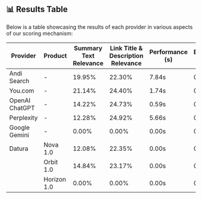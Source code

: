 ## 📊 Results Table

Below is a table showcasing the results of each provider in various aspects of our scoring mechanism:

| Provider          | Product            | Summary Text Relevance | Link Title & Description Relevance | Performance (s) | Embedding Similarity |
|-------------------|--------------------|------------------------|------------------------------------|------------------|----------------------|
| Andi Search       | -                  | 19.95%                 | 22.30%                             | 7.84s            | 0.00%                  |
| You.com           | -                  | 21.14%                 | 24.40%                             | 1.74s            | 0.00%                  |
| OpenAI ChatGPT    | -                  | 14.22%                 | 24.73%                             | 0.59s            | 0.00%                  |
| Perplexity        | -                  | 12.28%                 | 24.92%                             | 5.66s            | 0.00%                  |
| Google Gemini     | -                  | 0.00%                  | 0.00%                              | 0.00s            | 0.00%                  |
| Datura            | Nova 1.0           | 12.08%                 | 22.35%                             | 0.00s            | 0.00%                  |
|                   | Orbit 1.0          | 14.84%                 | 23.17%                             | 0.00s            | 0.00%                  |
|                   | Horizon 1.0        | 0.00%                  | 0.00%                              | 0.00s            | 0.00%                  |
